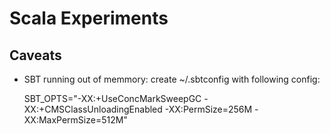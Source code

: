 # Scala Experiments

## Caveats

* SBT running out of memmory: create ~/.sbtconfig with following config:

    SBT_OPTS="-XX:+UseConcMarkSweepGC -XX:+CMSClassUnloadingEnabled -XX:PermSize=256M -XX:MaxPermSize=512M"
